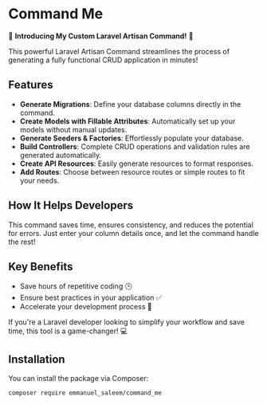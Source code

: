 # Command Me

🚀 **Introducing My Custom Laravel Artisan Command!** 🚀

This powerful Laravel Artisan Command streamlines the process of generating a fully functional CRUD application in minutes!

## Features

- **Generate Migrations**: Define your database columns directly in the command.
- **Create Models with Fillable Attributes**: Automatically set up your models without manual updates.
- **Generate Seeders & Factories**: Effortlessly populate your database.
- **Build Controllers**: Complete CRUD operations and validation rules are generated automatically.
- **Create API Resources**: Easily generate resources to format responses.
- **Add Routes**: Choose between resource routes or simple routes to fit your needs.

## How It Helps Developers

This command saves time, ensures consistency, and reduces the potential for errors. Just enter your column details once, and let the command handle the rest!

## Key Benefits

- Save hours of repetitive coding 🕒
- Ensure best practices in your application ✅
- Accelerate your development process 🚀

If you're a Laravel developer looking to simplify your workflow and save time, this tool is a game-changer! 💻

## Installation

You can install the package via Composer:

```bash
composer require emmanuel_saleem/command_me
